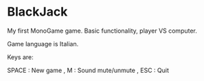 # BlackJack

My first MonoGame game. Basic functionality, player VS computer.

Game language is Italian.

Keys are:

SPACE : New game , 
M     : Sound mute/unmute , 
ESC   : Quit
